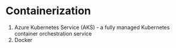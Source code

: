 # Containerization

1. Azure Kubernetes Service (AKS) - a fully managed Kubernetes container orchestration service
2. Docker